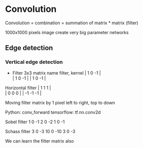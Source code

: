 # Convolution

Convolution = combination = summation  of matrix * matrix (filter)

1000x1000 pixels image create very big parameter networks



## Edge detection

### Vertical edge detection
- Filter 3x3 matrix name filter, kernel
|   1   0   -1  |  
|   1   0   -1  |
|   1   0   -1  |  

Horizontal filter
|   1       1       1  |  
|   0       0       0  |
|   -1      -1      -1 |

Moving filter matrix by 1 pixel left to right, top to down

Python: conv_forward
tensorflow: tf.nn.conv2d

Sobel filter
1 0 -1
2 0 -2
1 0 -1

Schass filter
3 0 -3
10 0 -10
3 0 -3

We can learn the filter matrix also